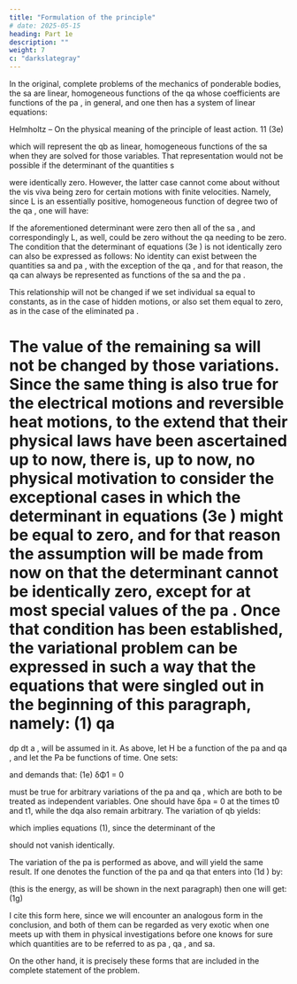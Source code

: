 ```yaml
---
title: "Formulation of the principle"
# date: 2025-05-15
heading: Part 1e
description: ""
weight: 7
c: "darkslategray"
---
```



In the original, complete problems of the mechanics of ponderable bodies, the sa are
linear, homogeneous functions of the qa whose coefficients are functions of the pa , in
general, and one then has a system of linear equations: 

Helmholtz – On the physical meaning of the principle of least action. 11
(3e) 

<!-- sa
 =
s
q
q
  ∂
⋅   ∂  ∑
a
b
b -->

which will represent the qb as linear, homogeneous functions of the sa when they are solved for those variables. That representation would not be possible if the determinant of the quantities s

<!-- q
∂
∂
a
b
 (the
2H
q q
∂
∂ ∂a b, resp.)  -->

were identically zero. However, the latter case
cannot come about without the vis viva being zero for certain motions with finite
velocities. Namely, since L is an essentially positive, homogeneous function of degree
two of the qa , one will have:

<!-- 2L = ∑[ ] q s⋅
a a
a
. -->

If the aforementioned determinant were zero then all of the sa , and correspondingly L, as
well, could be zero without the qa
 needing to be zero.
 The condition that the determinant of equations (3e
) is not identically zero can also
be expressed as follows: No identity can exist between the quantities sa and pa , with the
exception of the qa , and for that reason, the qa
 can always be represented as functions of
the sa
 and the pa
 .

This relationship will not be changed if we set individual sa equal to constants, as in
the case of hidden motions, or also set them equal to zero, as in the case of the eliminated
pa
 . 

The value of the remaining sa will not be changed by those variations. Since the
same thing is also true for the electrical motions and reversible heat motions, to the
extend that their physical laws have been ascertained up to now, there is, up to now, no
physical motivation to consider the exceptional cases in which the determinant in
equations (3e
) might be equal to zero, and for that reason the assumption will be made
from now on that the determinant cannot be identically zero, except for at most special
values of the pa
 .
 Once that condition has been established, the variational problem can be expressed in
such a way that the equations that were singled out in the beginning of this paragraph,
namely:
(1) qa
 =
dp
dt
a
,
will be assumed in it.
 As above, let H be a function of the pa
 and qa , and let the Pa
 be functions of time.
One sets:


<!-- (1d
) Φ1 =
1
0
t
t
dp H dt H q P p
dt q
        ∂
  − − ⋅ + ⋅         ∂     ∫ ∑
a
a a a
a a -->


and demands that:
(1e) δΦ1 = 0 

must be true for arbitrary variations of the pa
 and qa
 , which are both to be treated as
independent variables. One should have δpa
 = 0 at the times t0 and t1, while the dqa
 also
remain arbitrary.
 The variation of qb
 yields:

<!-- (1f
) 0 =
2
a
H dp
q
q q dt
  ∂     ⋅ −     ∂ ∂   ∑
a
a
a b -->

which implies equations (1), since the determinant of the

<!-- 2H
q q
∂
∂ ∂a b -->
 should not vanish
identically.

The variation of the pa is performed as above, and will yield the same result.
 If one denotes the function of the pa
 and qa
 that enters into (1d
) by:

<!-- E = H −
H
q
q
  ∂
⋅   ∂   ∑ a
a a -->

(this is the energy, as will be shown in the next paragraph) then one will get:
(1g) 

<!-- Φ1 =
1
0
t
t
dp dt E s P p
dt
      − ⋅ + ⋅       ∫ ∑
a
a a a
a -->

I cite this form here, since we will encounter an analogous form in the conclusion, and
both of them can be regarded as very exotic when one meets up with them in physical
investigations before one knows for sure which quantities are to be referred to as pa , qa ,
and sa.


On the other hand, it is precisely these forms that are included in the complete
statement of the problem.

